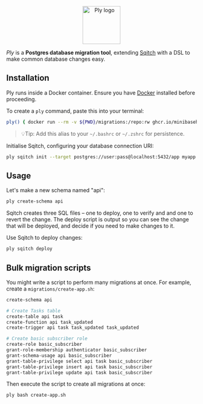 <p align="center">
  <img alt="Ply logo" height="100" src="https://github.com/minibasehq/ply/blob/main/.images/logo.png?raw=true" />
</p>

_Ply_ is a **Postgres database migration tool**, extending
[Sqitch](https://sqitch.org/) with a DSL to make common database changes easy.

## Installation

Ply runs inside a Docker container. Ensure you have
[Docker](https://docs.docker.com/get-docker/) installed before proceeding.

To create a `ply` command, paste this into your terminal:

```sh
ply() { docker run --rm -v ${PWD}/migrations:/repo:rw ghcr.io/minibasehq/ply bash -c "$*" }
```

> 💡Tip: Add this alias to your `~/.bashrc` or `~/.zshrc` for persistence.

Initialise Sqitch, configuring your database connection URI:

```sh
ply sqitch init --target postgres://user:pass@localhost:5432/app myapp
```

## Usage

Let's make a new schema named "api":

```sh
ply create-schema api
```

Sqitch creates three SQL files – one to deploy, one to verify and and one to
revert the change. The deploy script is output so you can see the change that
will be deployed, and decide if you need to make changes to it.

Use Sqitch to deploy changes:

```sh
ply sqitch deploy
```

## Bulk migration scripts

You might write a script to perform many migrations at once. For example,
create a `migrations/create-app.sh`:

```sh
create-schema api

# Create Tasks table
create-table api task
create-function api task_updated
create-trigger api task task_updated task_updated

# Create basic subscriber role
create-role basic_subscriber
grant-role-membership authenticator basic_subscriber
grant-schema-usage api basic_subscriber
grant-table-privilege select api task basic_subscriber
grant-table-privilege insert api task basic_subscriber
grant-table-privilege update api task basic_subscriber
```

Then execute the script to create all migrations at once:

```sh
ply bash create-app.sh
```
